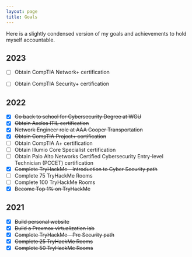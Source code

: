 ```yaml
---
layout: page
title: Goals
---
```


Here is a slightly condensed version of my goals and achievements to hold myself accountable.

## 2023
- [ ] Obtain CompTIA Network+ certification
- [ ] Obtain CompTIA Security+ certification


## 2022
- [x] ~~Go back to school for Cybersecurity Degree at WGU~~
- [x] ~~Obtain Axelos ITIL certification~~
- [x] ~~Network Engineer role at AAA Cooper Transportation~~
- [x] ~~Obtain CompTIA Project+ certification~~
- [ ] Obtain CompTIA A+ certification
- [ ] Obtain Illumio Core Specialist certification
- [ ] Obtain Palo Alto Networks Certified Cybersecurity Entry-level Technician (PCCET) certification
- [x] ~~Complete TryHackMe - Introduction to Cyber Security path~~
- [ ] Complete 75 TryHackMe Rooms
- [ ] Complete 100 TryHackMe Rooms
- [x] ~~Become Top 1% on TryHackMe~~

## 2021
- [x] ~~Build personal website~~
- [x] ~~Build a Proxmox virtualization lab~~
- [x] ~~Complete TryHackMe - Pre Security path~~
- [x] ~~Complete 25 TryHackMe Rooms~~
- [x] ~~Complete 50 TryHackMe Rooms~~